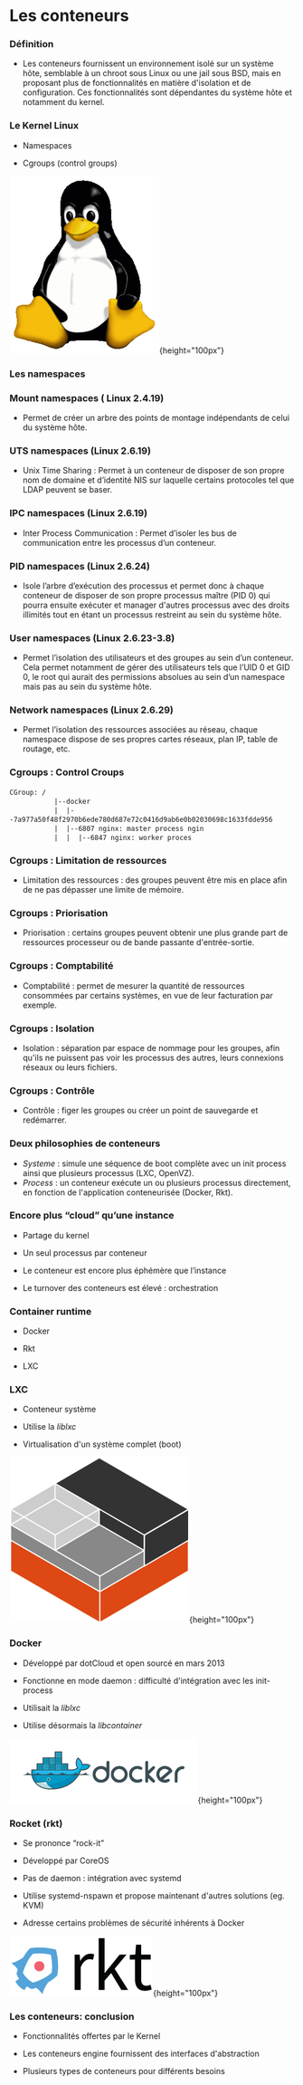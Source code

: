 # Les conteneurs

### Définition

- Les conteneurs fournissent un environnement isolé sur un système hôte, semblable à un chroot sous Linux ou une jail sous BSD, mais en proposant plus de fonctionnalités en matière d'isolation et de configuration. Ces fonctionnalités sont dépendantes du système hôte et notamment du kernel.

### Le Kernel Linux

- Namespaces

- Cgroups (control groups)

![](images/docker/kernel.png){height="100px"}

### Les namespaces

### Mount namespaces ( Linux 2.4.19)

- Permet de créer un arbre des points de montage indépendants de celui du système hôte.

### UTS namespaces (Linux 2.6.19)

- Unix Time Sharing : Permet à un conteneur de disposer de son propre nom de domaine et d’identité NIS sur laquelle certains protocoles tel que LDAP peuvent se baser.

### IPC namespaces (Linux 2.6.19)

- Inter Process Communication : Permet d’isoler les bus de communication entre les processus d’un conteneur.

### PID namespaces (Linux 2.6.24)

- Isole l’arbre d’exécution des processus et permet donc à chaque conteneur de disposer de son propre processus maître (PID 0) qui pourra ensuite exécuter et manager d'autres processus avec des droits illimités tout en étant un processus restreint au sein du système hôte.

### User namespaces (Linux 2.6.23-3.8)

- Permet l’isolation  des utilisateurs et des groupes au sein d’un conteneur. Cela permet notamment de gérer des utilisateurs tels que l’UID 0 et GID 0, le root qui aurait des permissions absolues au sein d’un namespace mais pas au sein du système hôte.

### Network namespaces (Linux 2.6.29)

- Permet l’isolation des ressources associées au réseau, chaque namespace dispose de ses propres cartes réseaux, plan IP, table de routage, etc.

### Cgroups : Control Croups

```
CGroup: /
           |--docker
           |  |--7a977a50f48f2970b6ede780d687e72c0416d9ab6e0b02030698c1633fdde956
           |  |--6807 nginx: master process ngin
           |  |  |--6847 nginx: worker proces
```

### Cgroups : Limitation de ressources

- Limitation des ressources : des groupes peuvent être mis en place afin de ne pas dépasser une limite de mémoire.

### Cgroups : Priorisation

- Priorisation : certains groupes peuvent obtenir une plus grande part de ressources processeur ou de bande passante d'entrée-sortie.

### Cgroups : Comptabilité

- Comptabilité : permet de mesurer la quantité de ressources consommées par certains systèmes, en vue de leur facturation par exemple.

### Cgroups : Isolation

- Isolation : séparation par espace de nommage pour les groupes, afin qu'ils ne puissent pas voir les processus des autres, leurs connexions réseaux ou leurs fichiers.

### Cgroups : Contrôle

- Contrôle : figer les groupes ou créer un point de sauvegarde et redémarrer.

### Deux philosophies de conteneurs

- *Systeme* : simule une séquence de boot complète avec un init process ainsi que plusieurs processus (LXC, OpenVZ).
- *Process* : un conteneur exécute un ou plusieurs processus directement, en fonction de l'application conteneurisée (Docker, Rkt).

### Encore plus “cloud” qu’une instance

- Partage du kernel

- Un seul processus par conteneur

- Le conteneur est encore plus éphémère que l’instance

- Le turnover des conteneurs est élevé : orchestration

### Container runtime

- Docker

- Rkt

- LXC

### LXC

- Conteneur système

- Utilise la *liblxc*

- Virtualisation d'un système complet (boot)

![](images/docker/lxc.png){height="100px"}

### Docker

- Développé par dotCloud et open sourcé en mars 2013

- Fonctionne en mode daemon : difficulté d'intégration avec les init-process

- Utilisait la *liblxc*

- Utilise désormais la *libcontainer*

![](images/docker-media-kit/small_h-trans.png){height="100px"}

### Rocket (rkt)

- Se prononce “rock-it”

- Développé par CoreOS

- Pas de daemon : intégration avec systemd

- Utilise systemd-nspawn et propose maintenant d'autres solutions (eg. KVM)

- Adresse certains problèmes de sécurité inhérents à Docker

![](images/docker/rkt.png){height="100px"}

### Les conteneurs: conclusion

- Fonctionnalités offertes par le Kernel

- Les conteneurs engine fournissent des interfaces d'abstraction

- Plusieurs types de conteneurs pour différents besoins

